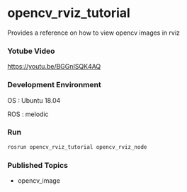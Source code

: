 # opencv_rviz_tutorial

Provides a reference on how to view opencv images in rviz

### Yotube Video
   https://youtu.be/BGGnISQK4AQ

### Development Environment

   OS : Ubuntu 18.04

   ROS : melodic
   
### Run

```bash
rosrun opencv_rviz_tutorial opencv_rviz_node
```

### Published Topics
- opencv_image

